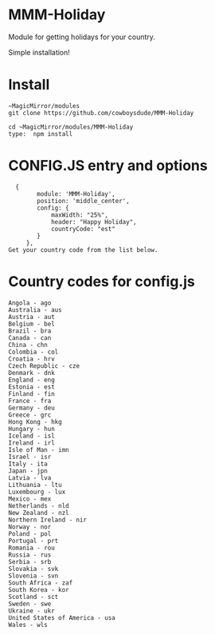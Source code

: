 # MMM-Holiday

Module for getting holidays for your country.

Simple installation!

# Install
    ~MagicMirror/modules
    git clone https://github.com/cowboysdude/MMM-Holiday
    
    cd ~MagicMirror/modules/MMM-Holiday
    type:  npm install
    
# CONFIG.JS entry and options

      {
            module: 'MMM-Holiday',
            position: 'middle_center',
            config: {
                maxWidth: "25%",
                header: "Happy Holiday",
                countryCode: "est"
            }
         },
    Get your country code from the list below.     
    

# Country codes for config.js

    Angola - ago
    Australia - aus
    Austria - aut
    Belgium - bel
    Brazil - bra
    Canada - can
    China - chn
    Colombia - col
    Croatia - hrv
    Czech Republic - cze
    Denmark - dnk
    England - eng
    Estonia - est
    Finland - fin
    France - fra
    Germany - deu
    Greece - grc
    Hong Kong - hkg
    Hungary - hun
    Iceland - isl
    Ireland - irl
    Isle of Man - imn
    Israel - isr
    Italy - ita
    Japan - jpn
    Latvia - lva
    Lithuania - ltu
    Luxembourg - lux
    Mexico - mex
    Netherlands - nld
    New Zealand - nzl
    Northern Ireland - nir
    Norway - nor
    Poland - pol
    Portugal - prt
    Romania - rou
    Russia - rus
    Serbia - srb
    Slovakia - svk
    Slovenia - svn
    South Africa - zaf
    South Korea - kor
    Scotland - sct
    Sweden - swe
    Ukraine - ukr
    United States of America - usa
    Wales - wls
